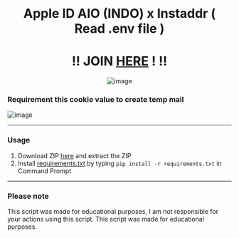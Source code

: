 <br/>
<div align="center">

  # Apple ID AIO (INDO) x Instaddr ( Read .env file )
  
<h1><b>‼️ JOIN <a href="https://t.me/chsangkara">HERE</a> ! ‼️</b></h1>
  
  ![image](https://github.com/agathasangkara/AppleID-Creator/assets/115182304/357c8be9-7fae-4aab-8c5f-9e835e50ae7c)

</div>

### Requirement this cookie value to create temp mail

![image](https://github.com/agathasangkara/AppleID-Creator/assets/115182304/e4cf0497-8e3f-42e9-a8b9-f7e553abe372)

--------------------------------------

### Usage

1. Download ZIP <a href="https://github.com/agathasangkara/AppleID-Creator/archive/refs/heads/main.zip">here</a> and extract the ZIP 
2. Install <a href="https://github.com/agathasangkara/AppleID-Creator/blob/main/requirements.txt">requirements.txt</a> by typing `pip install -r requirements.txt` in Command Prompt

--------------------------------------

### Please note

This script was made for educational purposes, I am not responsible for your actions using this script. This script was made for educational purposes.
